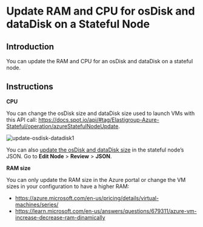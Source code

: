 <meta name="robots" content="noindex">

# Update RAM and CPU for osDisk and dataDisk on a Stateful Node

## Introduction

You can update the RAM and CPU for an osDisk and dataDisk on a stateful node.

## Instructions

**CPU**

You can change the osDisk size and dataDisk size used to launch VMs with this API call: https://docs.spot.io/api/#tag/Elastigroup-Azure-Stateful/operation/azureStatefulNodeUpdate.

![update-osdisk-datadisk1](https://github.com/spotinst/help/assets/167069628/a5b8fdd9-7e62-460c-bdf3-d77d0f47df4c)

You can also [update the osDisk and dataDisk size](https://docs.spot.io/managed-instance/azure/features/persist-os-data-disks) in the stateful node’s JSON. Go to **Edit Node** > **Review** > **JSON**.

**RAM size**

You can only update the RAM size in the Azure portal or change the VM sizes in your configuration to have a higher RAM:

- https://azure.microsoft.com/en-us/pricing/details/virtual-machines/series/
- https://learn.microsoft.com/en-us/answers/questions/679311/azure-vm-increase-decrease-ram-dinamically
